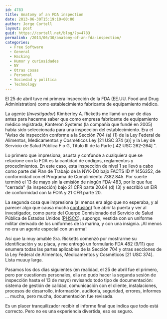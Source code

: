 ```yaml
---
id: 4783
title: Anatomy of an FDA inspection
date: 2013-06-30T15:19:10+00:00
author: Jorge Cortell
layout: post
guid: https://cortell.net/blog/?p=4783
permalink: /2013/06/30/anatomy-of-an-fda-inspection/
categories:
  - Free Software
  - General
  - Hacking
  - Humor y curiosidades
  - NY
  - Otras cosas
  - Personal
  - Sociedad y polí­tica
  - Technology
---
```

El 25 de abril tuve mi primera inspección de la FDA (EE.UU. Food and Drug Administration) como establecimiento fabricante de equipamiento médico.

La agente (_Investigador_) Kimberley A. Ricketts me llamó un par de días antes para hacerme saber que como empresa fabricante de equipamiento médico registrada, Kanteron Systems (la compañía que fundé en 2005) había sido seleccionada para una inspección del establecimiento. Era el "Aviso de inspección conforme a la Sección 704 (a) (1) de la Ley Federal de Alimentos, Medicamentos y Cosméticos Ley [21 USC 374 (a)] y la Ley de Servicio de Salud Pública F o G, Título III de la Parte [ 42 USC 262-264] ".

Lo primero que impresiona, asusta y confunde a cualquiera que se relacione con la FDA es la cantidad de códigos, reglamentos y procedimientos. En este caso, esta inspección de nivel 1 se llevó a cabo como parte del Plan de Trabajo de la NYK-DO bajo FACTS ID # 1456352, de conformidad con el Programa de Cumplimiento 7382.845. Por suerte terminó el 13 de mayo sin la emisión de ningún FDA-483, por lo que fue "cerrada" (la inspección) bajo 21 CFR parte 20.64 (d) (3) y escribió un EIR de conformidad con la FOIA y 21 CFR parte 20.

La segunda cosa que impresiona (al menos era algo que no esperaba, y al parecer algo que causa mucha <a title="https://boards.straightdope.com/sdmb/archive/index.php/t-380383.html" href="https://boards.straightdope.com/sdmb/archive/index.php/t-380383.html" target="_blank">confusión</a>) fue abrir la puerta y ver al investigador, como parte del Cuerpo Comisionado del Servicio de Salud Pública de Estados Unidos (<a title="https://en.wikipedia.org/wiki/Uniformed_services_of_the_United_States#United_States_Department_of_Health_and_Human_Services_.28HHS.29" href="https://en.wikipedia.org/wiki/Uniformed_services_of_the_United_States#United_States_Department_of_Health_and_Human_Services_.28HHS.29" target="_blank">PHSCC</a>), supongo, vestida con un uniforme militar derivado de los uniformes de la marina, y con una insignia. ¡Al menos no era un agente especial con un arma!

Así que la muy amable Sra. Ricketts comenzó por mostrarme su identificación y su placa, y me entregó un formulario FDA 482 (9/11) que enumera todas las partes aplicables de la Sección 704 y otras secciones de la Ley Federal de Alimentos, Medicamentos y Cosméticos [21 USC 374]. Lista muuuy larga.

Pasamos los dos días siguientes (en realidad, el 25 de abril fue el primero, pero por cuestiones personales, ella no pudo hacer la segunda sesión de inspección hasta el 13 de mayo) revisando todo tipo de documentación: sistema de gestión de calidad, comunicación con el cliente, instalaciones, procesos de desarrollo, información, auditoría, seguridad, errores, informes ... mucha, pero mucha, documentación fue revisada.

Es un placer tranquilizador recibir el informe final que indica que todo está correcto. Pero no es una experiencia divertida, eso es seguro.